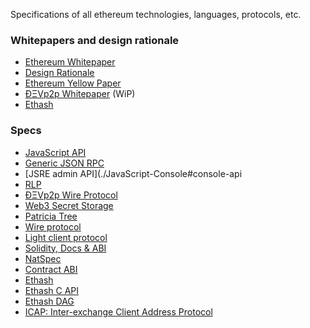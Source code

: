 Specifications of all ethereum technologies, languages, protocols, etc.

### Whitepapers and design rationale

- [Ethereum Whitepaper](https://github.com/ethereumproject/wiki/wiki/White-Paper)
- [Design Rationale](https://github.com/ethereumproject/wiki/wiki/Design-Rationale)
- [Ethereum Yellow Paper](http://gavwood.com/Paper.pdf)
- [ÐΞVp2p Whitepaper](https://github.com/ethereumproject/wiki/wiki/libp2p-Whitepaper) (WiP)
- [Ethash](https://github.com/ethereumproject/wiki/wiki/Ethash)

### Specs

- [JavaScript API](https://github.com/ethereumproject/wiki/wiki/JavaScript-API#a)
- [Generic JSON RPC](https://github.com/ethereumproject/wiki/wiki/JSON-RPC)
- [JSRE admin API](./JavaScript-Console#console-api
- [RLP](https://github.com/ethereumproject/wiki/wiki/RLP)
- [ÐΞVp2p Wire Protocol](https://github.com/ethereumproject/wiki/wiki/%C3%90%CE%9EVp2p-Wire-Protocol)
- [Web3 Secret Storage](https://github.com/ethereumproject/wiki/wiki/Web3-Secret-Storage-Definition)
- [Patricia Tree](https://github.com/ethereumproject/wiki/wiki/Patricia-Tree)
- [Wire protocol](https://github.com/ethereumproject/wiki/wiki/Ethereum-Wire-Protocol)
- [Light client protocol](https://github.com/ethereumproject/wiki/wiki/Light-client-protocol)
- [Solidity, Docs & ABI](https://github.com/ethereumproject/wiki/wiki/Solidity,-Docs-and-ABI)
- [NatSpec](https://github.com/ethereumproject/wiki/wiki/Ethereum-Natural-Specification-Format)
- [Contract ABI](https://github.com/ethereumproject/wiki/wiki/Ethereum-Contract-ABI)
- [Ethash](https://github.com/ethereumproject/wiki/wiki/Ethash)
- [Ethash C API](https://github.com/ethereumproject/wiki/wiki/Ethash-C-API)
- [Ethash DAG](https://github.com/ethereumproject/wiki/wiki/Ethash-DAG)
- [ICAP: Inter-exchange Client Address Protocol](https://github.com/ethereumproject/wiki/wiki/ICAP:-Inter-exchange-Client-Address-Protocol)

